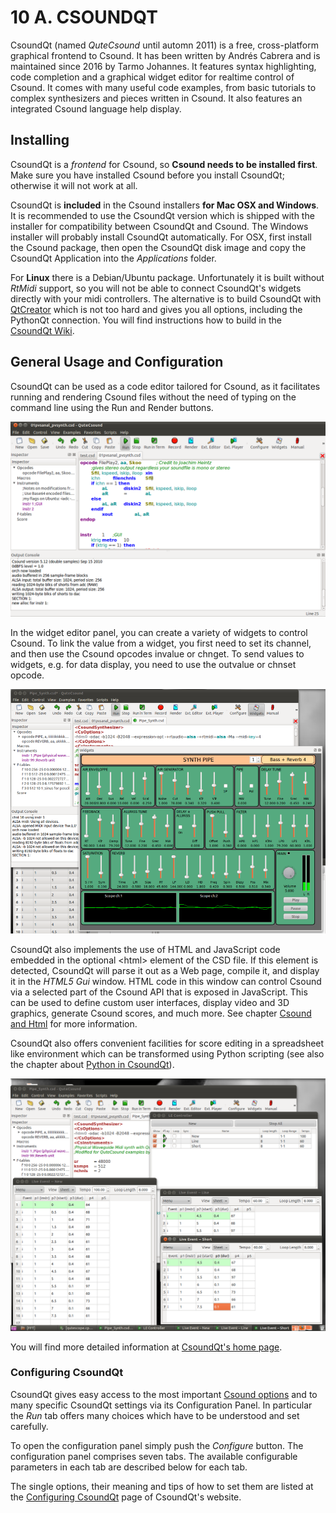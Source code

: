 10 A. CSOUNDQT
==============


CsoundQt (named *QuteCsound* until automn 2011) is a free, cross-platform graphical frontend to Csound. It has been written by Andrés Cabrera and is maintained since 2016 by Tarmo Johannes. It
features syntax highlighting, code completion and a graphical widget
editor for realtime control of Csound. It comes with many useful code
examples, from basic tutorials to complex synthesizers and pieces
written in Csound. It also features an integrated Csound language help
display.


Installing
----------

CsoundQt is a *frontend* for Csound, so **Csound needs to be installed first**. Make sure you have installed Csound before you install CsoundQt; otherwise it will not work at all.

CsoundQt is **included** in the Csound installers **for Mac OSX and Windows**. It is recommended to use the CsoundQt version which is shipped with the installer for compatibility between CsoundQt and Csound. The Windows installer will probably install CsoundQt automatically. For OSX, first install the Csound package, then open the CsoundQt disk image and copy the CsoundQt Application into the *Applications* folder.

For **Linux** there is a Debian/Ubuntu package. Unfortunately it is built without *RtMidi* support, so you will not be able to connect CsoundQt's widgets directly with your midi controllers. The alternative is to build CsoundQt with [QtCreator](https://www.qt.io/development-tools) which is not too hard and gives you all options, including the PythonQt connection. You will find instructions how to build in the [CsoundQt Wiki](https://github.com/CsoundQt/CsoundQt/wiki).


General Usage and Configuration
-------------------------------

CsoundQt can be used as a code
editor tailored for Csound, as it facilitates running and rendering
Csound files without the need of typing on the command line using the
Run and Render buttons.

![](../resources/images/10-a-snapshot1.png)

In the widget editor panel, you can create a variety of widgets to
control Csound. To link the value from a widget, you first need to set
its channel, and then use the Csound opcodes invalue or chnget. To send
values to widgets, e.g. for data display, you need to use the outvalue
or chnset opcode.

![](../resources/images/10-a-snapshot2.png)

CsoundQt also implements the use of HTML and JavaScript code
embedded in the optional \<html\> element of the CSD file. If this
element is detected, CsoundQt will parse it out as a Web page, compile
it, and display it in the *HTML5 Gui* window. HTML code in this window
can control Csound via a selected part of the Csound API that is exposed
in JavaScript. This can be used to define custom user interfaces,
display video and 3D graphics, generate Csound scores, and much more.
See chapter [Csound and Html](12-g-csound-and-html.md) for more information.

CsoundQt also offers convenient facilities for score editing in a
spreadsheet like environment which can be transformed using Python
scripting (see also the chapter about
[Python in CsoundQt](14-b-python-in-csoundqt.md)).

![](../resources/images/10-a-snapshot3.png)

You will find more detailed information at
[CsoundQt's home page](https://csoundqt.github.io).


### Configuring CsoundQt

CsoundQt gives easy access to the most important
[Csound options](https://csound.com/docs/manual/CommandFlags.html) and to
many specific CsoundQt settings via its Configuration Panel. In
particular the *Run* tab offers many choices which have to be
understood and set carefully.

To open the configuration panel simply push the *Configure* button.
The configuration panel comprises seven tabs. The available configurable
parameters in each tab are described below for each tab.

The single options, their meaning and tips of how to set them are listed at the [Configuring CsoundQt](https://csoundqt.github.io/pages/configuring-csoundqt.html) page of CsoundQt's website.


